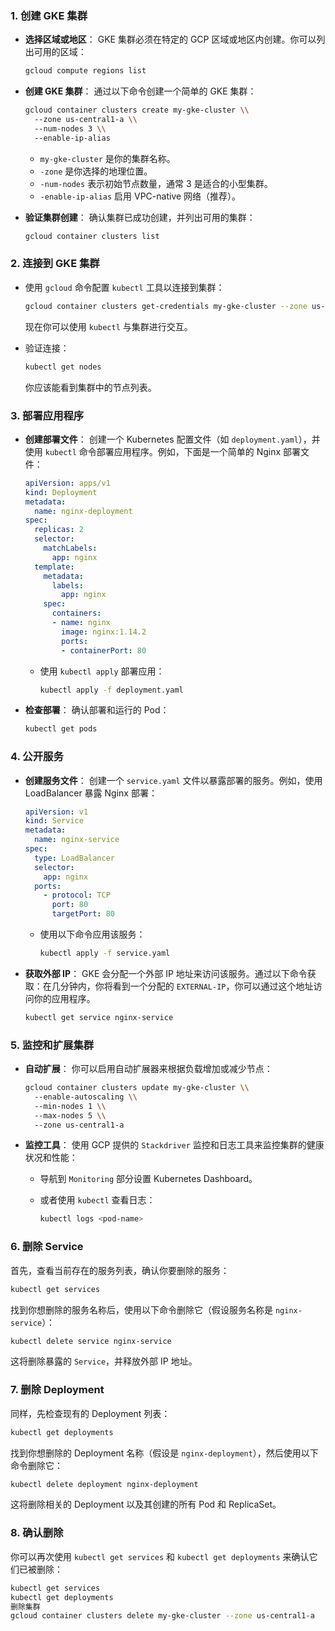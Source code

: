### 1. **创建 GKE 集群**

- **选择区域或地区**：
  GKE 集群必须在特定的 GCP 区域或地区内创建。你可以列出可用的区域：
  
  ```bash
  gcloud compute regions list
  ```

- **创建 GKE 集群**：
  通过以下命令创建一个简单的 GKE 集群：
  
  ```bash
  gcloud container clusters create my-gke-cluster \\
    --zone us-central1-a \\
    --num-nodes 3 \\
    --enable-ip-alias
  ```
  
  - `my-gke-cluster` 是你的集群名称。
  - `-zone` 是你选择的地理位置。
  - `-num-nodes` 表示初始节点数量，通常 3 是适合的小型集群。
  - `-enable-ip-alias` 启用 VPC-native 网络（推荐）。

- **验证集群创建**：
  确认集群已成功创建，并列出可用的集群：
  
  ```bash
  gcloud container clusters list
  ```

### 2. **连接到 GKE 集群**

- 使用 `gcloud` 命令配置 `kubectl` 工具以连接到集群：
  
  ```bash
  gcloud container clusters get-credentials my-gke-cluster --zone us-central1-a
  ```
  
  现在你可以使用 `kubectl` 与集群进行交互。

- 验证连接：
  
  ```bash
  kubectl get nodes
  ```
  
  你应该能看到集群中的节点列表。

### 3. **部署应用程序**

- **创建部署文件**：
  创建一个 Kubernetes 配置文件（如 `deployment.yaml`），并使用 `kubectl` 命令部署应用程序。例如，下面是一个简单的 Nginx 部署文件：
  
  ```yaml
  apiVersion: apps/v1
  kind: Deployment
  metadata:
    name: nginx-deployment
  spec:
    replicas: 2
    selector:
      matchLabels:
        app: nginx
    template:
      metadata:
        labels:
          app: nginx
      spec:
        containers:
        - name: nginx
          image: nginx:1.14.2
          ports:
          - containerPort: 80
  ```
  
  - 使用 `kubectl apply` 部署应用：
    
    ```bash
    kubectl apply -f deployment.yaml
    ```

- **检查部署**：
  确认部署和运行的 Pod：
  
  ```bash
  kubectl get pods
  ```

### 4. **公开服务**

- **创建服务文件**：
  创建一个 `service.yaml` 文件以暴露部署的服务。例如，使用 LoadBalancer 暴露 Nginx 部署：
  
  ```yaml
  apiVersion: v1
  kind: Service
  metadata:
    name: nginx-service
  spec:
    type: LoadBalancer
    selector:
      app: nginx
    ports:
      - protocol: TCP
        port: 80
        targetPort: 80
  ```
  
  - 使用以下命令应用该服务：
    
    ```bash
    kubectl apply -f service.yaml
    ```

- **获取外部 IP**：
  GKE 会分配一个外部 IP 地址来访问该服务。通过以下命令获取：在几分钟内，你将看到一个分配的 `EXTERNAL-IP`，你可以通过这个地址访问你的应用程序。
  
  ```bash
  kubectl get service nginx-service
  ```

### 5. **监控和扩展集群**

- **自动扩展**：
  你可以启用自动扩展器来根据负载增加或减少节点：
  
  ```bash
  gcloud container clusters update my-gke-cluster \\
    --enable-autoscaling \\
    --min-nodes 1 \\
    --max-nodes 5 \\
    --zone us-central1-a
  ```

- **监控工具**：
  使用 GCP 提供的 `Stackdriver` 监控和日志工具来监控集群的健康状况和性能：
  
  - 导航到 `Monitoring` 部分设置 Kubernetes Dashboard。
  
  - 或者使用 `kubectl` 查看日志：
    
    ```bash
    kubectl logs <pod-name>
    ```

### 6. **删除 Service**

首先，查看当前存在的服务列表，确认你要删除的服务：

```bash
kubectl get services
```

找到你想删除的服务名称后，使用以下命令删除它（假设服务名称是 `nginx-service`）：

```bash
kubectl delete service nginx-service
```

这将删除暴露的 `Service`，并释放外部 IP 地址。

### 7. **删除 Deployment**

同样，先检查现有的 Deployment 列表：

```bash
kubectl get deployments
```

找到你想删除的 Deployment 名称（假设是 `nginx-deployment`），然后使用以下命令删除它：

```bash
kubectl delete deployment nginx-deployment
```

这将删除相关的 Deployment 以及其创建的所有 Pod 和 ReplicaSet。

### 8. **确认删除**

你可以再次使用 `kubectl get services` 和 `kubectl get deployments` 来确认它们已被删除：

```bash
kubectl get services
kubectl get deployments
删除集群
gcloud container clusters delete my-gke-cluster --zone us-central1-a
```
